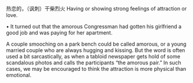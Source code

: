 热恋的，（讽刺）干柴烈火
 Having or showing strong feelings of attraction or love. 

• It turned out that the amorous Congressman had gotten his girlfriend a good job and was paying for her apartment. 

A couple smooching on a park bench could be called amorous, or a young married couple who are always  hugging  and  kissing.  But  the  word  is  often  used  a  bit  sarcastically,  as  when  a  tabloid newspaper gets hold of some scandalous photos and calls the participants “the amorous pair.” In such
cases, we may be encouraged to think the attraction is more physical than emotional.

